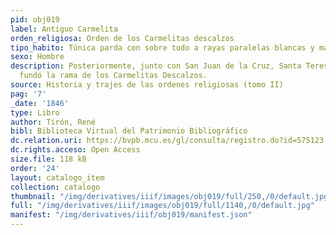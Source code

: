 ```yaml
---
pid: obj019
label: Antiguo Carmelita
orden_religiosa: Orden de los Carmelitas descalzos
tipo_habito: Túnica parda con sobre todo a rayas paralelas blancas y marrones
sexo: Hombre
description: Posteriormente, junto con San Juan de la Cruz, Santa Teresa de Jesus
  fundó la rama de los Carmelitas Descalzos.
source: Historia y trajes de las ordenes religiosas (tomo II)
pag: '7'
_date: '1846'
type: Libro
author: Tirón, René
bibl: Biblioteca Virtual del Patrimonio Bibliográfico
dc.relation.uri: https://bvpb.mcu.es/gl/consulta/registro.do?id=575123
dc.rights.acceso: Open Access
size.file: 118 kB
order: '24'
layout: catalogo_item
collection: catalogo
thumbnail: "/img/derivatives/iiif/images/obj019/full/250,/0/default.jpg"
full: "/img/derivatives/iiif/images/obj019/full/1140,/0/default.jpg"
manifest: "/img/derivatives/iiif/obj019/manifest.json"
---
```


